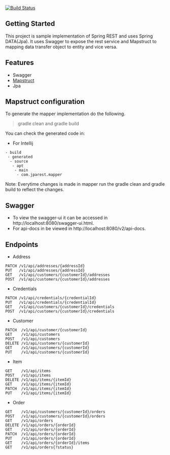 [![Build Status](https://travis-ci.org/bbarbs/spring-boot-jpa-rest.svg?branch=master)](https://travis-ci.org/bbarbs/spring-boot-jpa-rest)

## Getting Started
This project is sample implementation of Spring REST and uses Spring DATA(Jpa). It uses Swagger to expose the rest service and Mapstruct to mapping data transfer object to entity and vice versa.

## Features
* Swagger
* [Mapstruct](http://mapstruct.org/)
* Jpa

## Mapstruct configuration
To generate the mapper implementation do the following.
>gradle clean and gradle build

You can check the generated code in:
* For Intellij
```
- build
 - generated
  - source
   - apt
    - main
     - com.jparest.mapper
```
Note: Everytime changes is made in mapper run the gradle clean and gradle build to reflect the changes. 

## Swagger
* To view the swagger-ui it can be accessed in http://localhost:8080/swagger-ui.html.
* For api-docs in be viewed in http://localhost:8080/v2/api-docs.

## Endpoints
* Address
```
PATCH /v1/api/addresses/{addressId}
PUT   /v1/api/addresses/{addressId}
GET   /v1/api/customers/{customerId}/addresses
POST  /v1/api/customers/{customerId}/addresses
```
* Credentials
```
PATCH /v1/api/credentials/{credentialId}
PUT   /v1/api/credentials/{credentialId}
GET   /v1/api/customers/{customerId}/credentials
POST  /v1/api/customers/{customerId}/credentials
```
* Customer
```
PATCH  /v1/api/customer/{customerId}
GET    /v1/api/customers
POST   /v1/api/customers
DELETE /v1/api/customers/{customerId}
GET    /v1/api/customers/{customerId}
PUT    /v1/api/customers/{customerId}
```
* Item
```
GET    /v1/api/items
POST   /v1/api/items
DELETE /v1/api/items/{itemId}
GET    /v1/api/items/{itemId}
PATCH  /v1/api/items/{itemId}
PUT    /v1/api/items/{itemId}
```
* Order
```
GET    /v1/api/customers/{customerId}/orders
POST   /v1/api/customers/{customerId}/orders
GET    /v1/api/orders
DELETE /v1/api/orders/{orderId}
GET    /v1/api/orders/{orderId}
PATCH  /v1/api/orders/{orderId}
PUT    /v1/api/orders/{orderId}
GET    /v1/api/orders/{orderId}/items
GET    /v1/api/orders{?status}
```
